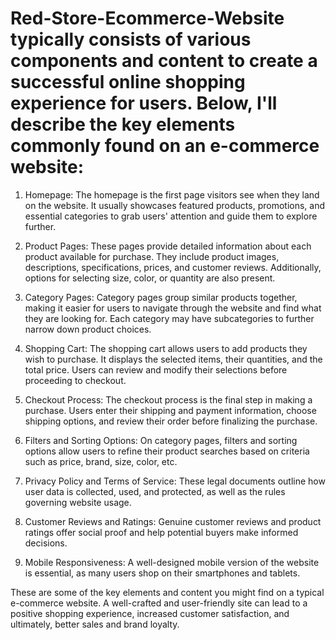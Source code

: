 # Red-Store-Ecommerce-Website typically consists of various components and content to create a successful online shopping experience for users. Below, I'll describe the key elements commonly found on an e-commerce website:

1. Homepage: The homepage is the first page visitors see when they land on the website. It usually showcases featured products, promotions, and essential categories to grab users' attention and guide them to explore further.

2. Product Pages: These pages provide detailed information about each product available for purchase. They include product images, descriptions, specifications, prices, and customer reviews. Additionally, options for selecting size, color, or quantity are also present.

3. Category Pages: Category pages group similar products together, making it easier for users to navigate through the website and find what they are looking for. Each category may have subcategories to further narrow down product choices.

4. Shopping Cart: The shopping cart allows users to add products they wish to purchase. It displays the selected items, their quantities, and the total price. Users can review and modify their selections before proceeding to checkout.

5. Checkout Process: The checkout process is the final step in making a purchase. Users enter their shipping and payment information, choose shipping options, and review their order before finalizing the purchase.

6. Filters and Sorting Options: On category pages, filters and sorting options allow users to refine their product searches based on criteria such as price, brand, size, color, etc.

7. Privacy Policy and Terms of Service: These legal documents outline how user data is collected, used, and protected, as well as the rules governing website usage.

8. Customer Reviews and Ratings: Genuine customer reviews and product ratings offer social proof and help potential buyers make informed decisions.

9. Mobile Responsiveness: A well-designed mobile version of the website is essential, as many users shop on their smartphones and tablets.

These are some of the key elements and content you might find on a typical e-commerce website. A well-crafted and user-friendly site can lead to a positive shopping experience, increased customer satisfaction, and ultimately, better sales and brand loyalty.
